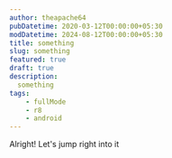 ```yaml
---
author: theapache64
pubDatetime: 2020-03-12T00:00:00+05:30
modDatetime: 2024-08-12T00:00:00+05:30
title: something
slug: something
featured: true
draft: true
description: 
  something
tags:
    - fullMode
    - r8
    - android
---
```


Alright! Let's jump right into it
